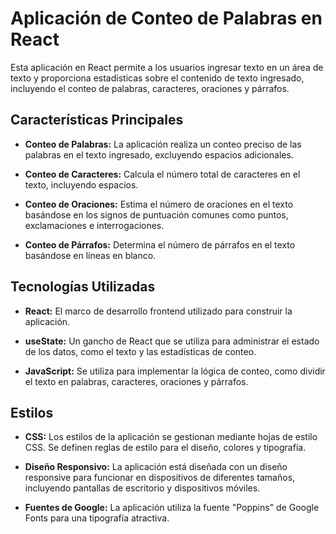 # Aplicación de Conteo de Palabras en React

Esta aplicación en React permite a los usuarios ingresar texto en un área de texto y proporciona estadísticas sobre el contenido de texto ingresado, incluyendo el conteo de palabras, caracteres, oraciones y párrafos.

## Características Principales

- **Conteo de Palabras:** La aplicación realiza un conteo preciso de las palabras en el texto ingresado, excluyendo espacios adicionales.

- **Conteo de Caracteres:** Calcula el número total de caracteres en el texto, incluyendo espacios.

- **Conteo de Oraciones:** Estima el número de oraciones en el texto basándose en los signos de puntuación comunes como puntos, exclamaciones e interrogaciones.

- **Conteo de Párrafos:** Determina el número de párrafos en el texto basándose en líneas en blanco.

## Tecnologías Utilizadas

- **React:** El marco de desarrollo frontend utilizado para construir la aplicación.

- **useState:** Un gancho de React que se utiliza para administrar el estado de los datos, como el texto y las estadísticas de conteo.

- **JavaScript:** Se utiliza para implementar la lógica de conteo, como dividir el texto en palabras, caracteres, oraciones y párrafos.

## Estilos

- **CSS:** Los estilos de la aplicación se gestionan mediante hojas de estilo CSS. Se definen reglas de estilo para el diseño, colores y tipografía.

- **Diseño Responsivo:** La aplicación está diseñada con un diseño responsive para funcionar en dispositivos de diferentes tamaños, incluyendo pantallas de escritorio y dispositivos móviles.

- **Fuentes de Google:** La aplicación utiliza la fuente "Poppins" de Google Fonts para una tipografía atractiva.